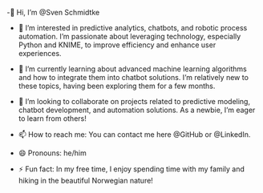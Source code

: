 -👋 Hi, I’m @Sven Schmidtke

- 👀 I’m interested in predictive analytics, chatbots, and robotic process automation. I’m passionate about leveraging technology, especially Python and KNIME, to improve efficiency and enhance user experiences.

- 🌱 I’m currently learning about advanced machine learning algorithms and how to integrate them into chatbot solutions. I’m relatively new to these topics, having been exploring them for a few months.

- 💞️ I’m looking to collaborate on projects related to predictive modeling, chatbot development, and automation solutions. As a newbie, I’m eager to learn from others!

- 📫 How to reach me: You can contact me here @GitHub or @LinkedIn.

- 😄 Pronouns: he/him

- ⚡ Fun fact: In my free time, I enjoy spending time with my family and hiking in the beautiful Norwegian nature!

<!---
MindMancer1980/MindMancer1980 is a ✨ special ✨ repository because its `README.md` (this file) appears on your GitHub profile.
You can click the Preview link to take a look at your changes.
--->
